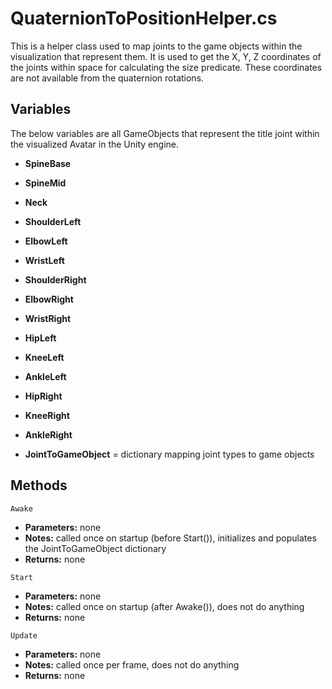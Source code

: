 # QuaternionToPositionHelper.cs

This is a helper class used to map joints to the game objects within the visualization that represent them. It is used to get the X, Y, Z coordinates of the joints within space for calculating the size predicate. These coordinates are not available from the quaternion rotations.

## Variables
The below variables are all GameObjects that represent the title joint within the visualized Avatar in the Unity engine.
- **SpineBase**
- **SpineMid**
- **Neck**
- **ShoulderLeft**
- **ElbowLeft**
- **WristLeft**
- **ShoulderRight**
- **ElbowRight**
- **WristRight**
- **HipLeft**
- **KneeLeft**
- **AnkleLeft**
- **HipRight**
- **KneeRight**
- **AnkleRight**

- **JointToGameObject** = dictionary mapping joint types to game objects

## Methods
```Awake```
- **Parameters:** none
- **Notes:** called once on startup (before Start()), initializes and populates the JointToGameObject dictionary
- **Returns:** none

```Start```
- **Parameters:** none
- **Notes:** called once on startup (after Awake()), does not do anything 
- **Returns:** none

```Update```
- **Parameters:** none
- **Notes:** called once per frame, does not do anything 
- **Returns:** none